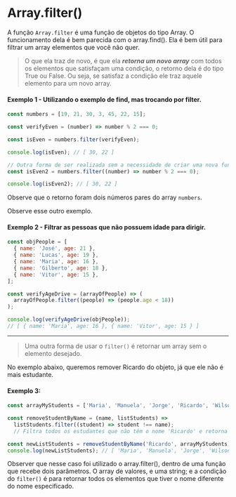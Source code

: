 # Array.filter()

A função `Array.filter` é uma função de objetos do tipo Array. O funcionamento dela é bem parecida com o array.find(). Ela é bem útil para filtrar um array elementos que você não quer.

> O que ela traz de novo, é que ela **_retorna um novo array_** com todos os elementos que satisfaçam uma condição, o retorno dela é do tipo True ou False. Ou seja, se satisfaz a condição ele traz aquele elemento para um novo array.

#### Exemplo 1 - Utilizando o exemplo de find, mas trocando por filter.

```javascript
const numbers = [19, 21, 30, 3, 45, 22, 15];

const verifyEven = (number) => number % 2 === 0;

const isEven = numbers.filter(verifyEven);

console.log(isEven); // [ 30, 22 ]

// Outra forma de ser realizada sem a necessidade de criar uma nova função.
const isEven2 = numbers.filter((number) => number % 2 === 0);

console.log(isEven2); // [ 30, 22 ]
```

Observe que o retorno foram dois números pares do array `numbers`.

Observe esse outro exemplo.

#### Exemplo 2 - Filtrar as pessoas que não possuem idade para dirigir.

```javascript
const objPeople = [
  { name: 'José', age: 21 },
  { name: 'Lucas', age: 19 },
  { name: 'Maria', age: 16 },
  { name: 'Gilberto', age: 18 },
  { name: 'Vitor', age: 15 },
];

const verifyAgeDrive = (arrayOfPeople) => (
  arrayOfPeople.filter((people) => (people.age < 18))
);

console.log(verifyAgeDrive(objPeople));
// [ { name: 'Maria', age: 16 }, { name: 'Vitor', age: 15 } ]
```
---
> Uma outra forma de usar o `filter()` é retornar um array sem o elemento desejado.

No exemplo abaixo, queremos remover Ricardo do objeto, já que ele não é mais estudante.

#### Exemplo 3:
```javascript
const arrayMyStudents = ['Maria', 'Manuela', 'Jorge', 'Ricardo', 'Wilson'];

const removeStudentByName = (name, listStudents) =>
  listStudents.filter((student) => student !== name);
  // Filtra todos os estudantes que não têm o nome 'Ricardo' e retorna um array com eles. Na prática, remove o Ricardo do array.

const newListStudents = removeStudentByName('Ricardo', arrayMyStudents);
console.log(newListStudents); // [ 'Maria', 'Manuela', 'Jorge', 'Wilson' ]
```
Observer que nesse caso foi utilizado o array.filter(), dentro de uma função que recebe dois parâmetros. O array de valores, e uma string; e a condição do `filter()` é para retornar todos os elementos que tiver o nome diferente do nome especificado.

